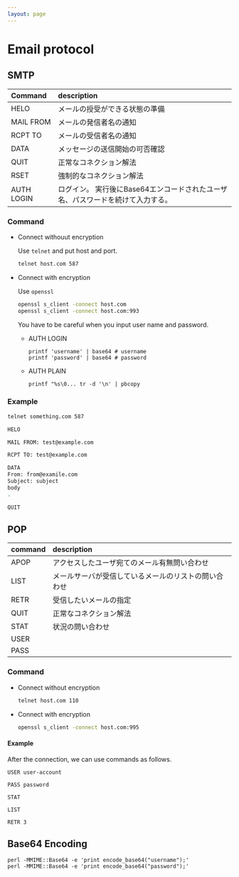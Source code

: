 ```yaml
---
layout: page
---
```


# Email protocol

## SMTP

| Command | description |
|:--|:--|
| HELO | メールの授受ができる状態の準備 |
| MAIL FROM | メールの発信者名の通知 |
| RCPT TO | メールの受信者名の通知 |
| DATA | メッセージの送信開始の可否確認 |
| QUIT | 正常なコネクション解法 |
| RSET | 強制的なコネクション解法 |
| AUTH LOGIN | ログイン。 実行後にBase64エンコードされたユーザ名、パスワードを続けて入力する。|

### Command

* Connect withouut encryption

    Use `telnet` and put host and port.

    ```sh
    telnet host.com 587
    ```

* Connect with encryption

    Use `openssl`

    ```sh
    openssl s_client -connect host.com
    openssl s_client -connect host.com:993
    ```
    
    You have to be careful when you input user name and password.
    
    * AUTH LOGIN
        
        ```
        printf 'username' | base64 # username
        printf 'password' | base64 # password
        ```
    
    * AUTH PLAIN
        
        ```
        printf "%s\0... tr -d '\n' | pbcopy
        ```
        
### Example

```sh
telnet something.com 587

HELO

MAIL FROM: test@example.com

RCPT TO: test@example.com

DATA
From: from@examile.com
Subject: subject
body
.

QUIT
```


## POP

| command | description |
|:--|:--|
| APOP | アクセスしたユーザ宛てのメール有無問い合わせ |
| LIST | メールサーバが受信しているメールのリストの問い合わせ |
| RETR | 受信したいメールの指定 |
| QUIT | 正常なコネクション解法 |
| STAT | 状況の問い合わせ |
| USER | |
| PASS | |

### Command

* Connect without encryption

    ```sh
    telnet host.com 110
    ```

* Connect with encryption

    ```sh
    openssl s_client -connect host.com:995
    ```

#### Example

After the connection, we can use commands as follows.

```
USER user-account

PASS password

STAT

LIST

RETR 3
```

## Base64 Encoding

```
perl -MMIME::Base64 -e 'print encode_base64("username");'
perl -MMIME::Base64 -e 'print encode_base64("password");'
```
